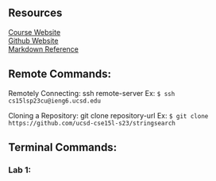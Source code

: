 ## Resources
[Course Website](https://ucsd-cse15l-s23.github.io/)\
[Github Website](https://yourcousinfrog.github.io/cse15l-lab-reports/)\
[Markdown Reference](https://commonmark.org/help/)

## Remote Commands:

Remotely Connecting: ssh remote-server
Ex: `$ ssh cs15lsp23cu@ieng6.ucsd.edu`
  
Cloning a Repository: git clone repository-url
Ex: `$ git clone https://github.com/ucsd-cse15l-s23/stringsearch`

## Terminal Commands:
### Lab 1:
